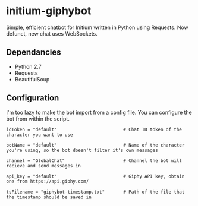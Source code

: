 # initium-giphybot
Simple, efficient chatbot for Initium written in Python using Requests. Now defunct, new chat uses WebSockets.

## Dependancies
* Python 2.7
* Requests
* BeautifulSoup

## Configuration

I'm too lazy to make the bot import from a config file. You can configure the bot from within the script.

`idToken = "default"                         # Chat ID token of the character you want to use`

`botName = "default"                         # Name of the character you're using, so the bot doesn't filter it's own messages`

`channel = "GlobalChat"                      # Channel the bot will recieve and send messages in`

`api_key = "default"                         # Giphy API key, obtain one from https://api.giphy.com/`

`tsFilename = "giphybot-timestamp.txt"       # Path of the file that the timestamp should be saved in`
